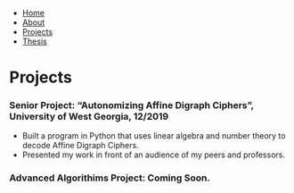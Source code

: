 <ul>
  <li><a class="active" href="https://tuckeryazdani.github.io/mywebsite/">Home</a></li>
  <li><a href="about.html">About</a></li>
  <li><a href="projects.html">Projects</a></li>
  <li><a href="thesis.html">Thesis</a></li>
</ul>
<head>
<h1> Projects </h1>
</head>
<body>
  <link href="main.css" rel="stylesheet">
  <h3> Senior Project: “Autonomizing Affine Digraph Ciphers”, University of West Georgia, 12/2019</h3>
  <ul> 
    <li>Built a program in Python that uses linear algebra and number theory to decode Affine Digraph Ciphers.</li>
    <li>Presented my work in front of an audience of my peers and professors.</li>
  </ul>
  <h3> Advanced Algorithims Project: Coming Soon. </h3>
</body>
